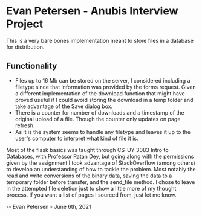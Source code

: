 # Evan Petersen - Anubis Interview Project
This is a very bare bones implementation meant to store files in a database for distribution.

## Functionality
- Files up to 16 Mb can be stored on the server, I considered including a filetype since that information was provided by the forms request. Given a different 
implementation of the download function that might have proved useful if I could avoid storing the download in a temp folder and take advantage of the Save dialog box.
- There is a counter for number of downloads and a timestamp of the original upload of a file. Though the counter only updates on page refresh.
- As it is the system seems to handle any filetype and leaves it up to the user's computer to interpret what kind of file it is.


Most of the flask basics was taught through CS-UY 3083 Intro to Databases, with Professor Ratan Dey, but going along with the permissions given by the assignment I took
  advantage of StackOverflow (among others) to develop an understanding of how to tackle the problem. Most notably the read and write conversions of 
  the binary data, saving the data to a temporary folder before transfer, and the send_file method. I chose to leave in the attempted file deletion just to show a 
  little more of my thought process. If you want a list of pages I sourced from, just let me know.
  
-- Evan Petersen - June 6th, 2021
